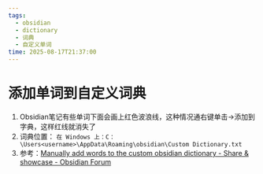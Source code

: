 ```yaml
---
tags:
  - obsidian
  - dictionary
  - 词典
  - 自定义单词
time: 2025-08-17T21:37:00
---
```

# 添加单词到自定义词典
1. Obsidian笔记有些单词下面会画上红色波浪线，这种情况通右键单击→添加到字典，这样红线就消失了
2. 词典位置： `在 Windows 上：C：\Users<username>\AppData\Roaming\obsidian\Custom Dictionary.txt`
3. 参考：[Manually add words to the custom obsidian dictionary - Share & showcase - Obsidian Forum](https://forum.obsidian.md/t/manually-add-words-to-the-custom-obsidian-dictionary/57983)




 